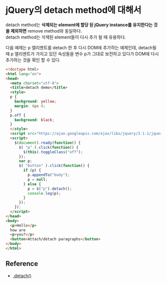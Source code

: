 # jQuery의 detach method에 대해서

detach method는 **삭제되는 element에 할당 된 jQuery instance를 유지한다는 것을 제외하면** remove method와 동일하다.  
detach method는 삭제된 element들이 다시 추가 될 때 유용하다.

다음 예제는 p 엘리멘트를 detach 한 후 다시 DOM에 추가하는 예제인데, detach될 때 p 엘리멘트가 가지고 있던 속성들을 변수 p가 그대로 보전하고 있다가 DOM에 다시 추가하는 것을 확인 할 수 있다. 

```html
<!doctype html>
<html lang="en">
<head>
  <meta charset="utf-8">
  <title>detach demo</title>
  <style>
  p {
    background: yellow;
    margin: 6px 0;
  }
  p.off {
    background: black;
  }
  </style>
  <script src="https://ajax.googleapis.com/ajax/libs/jquery/3.1.1/jquery.min.js"></script>
  <script>
    $(document).ready(function() {
      $( "p" ).click(function() {
        $(this).toggleClass("off");
      });
      var p;
      $( "button" ).click(function() {
        if (p) {
          p.appendTo("body");
          p = null;
        } else {
          p = $("p").detach();
          console.log(p);
        }
      });
    });
  </script>
</head>
<body>
  <p>Hello</p>
  how are
  <p>you?</p>
  <button>Attach/detach paragraphs</button>
</body>
</html>
```

## Reference

* [.detach()](https://api.jquery.com/detach/)